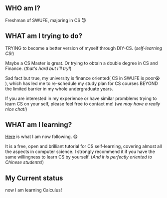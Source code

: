## WHO am I?

Freshman of SWUFE, majoring in CS 😈

## WHAT am I trying to do?

TRYING to become a better version of myself through DIY-CS. (_self-learning CS!_)

Maybe a CS Master is great. Or trying to obtain a double degree in CS and Finance. (_that's hard but I'll try!_)

Sad fact but true, my university is finance oriented( CS in SWUFE is poor😭 ), which has led me to re-schedule my study plan for CS courses BEYOND the limited barrier in my whole undergraduate years.

If you are interested in my experience or have similar promblems trying to learn CS on your self, please feel free to contact me! (_we may have a really nice chat!_)

## WHAT am I learning?

[Here](https://csdiy.wiki/) is what I am now following. 😋

It is a free, open and brilliant tutorial for CS self-learning, covering almost all the aspects in computer science.
I strongly recommend it if you have the same willingness to learn CS by yourself. (_And it is perfectly oriented to Chinese students!_)

## My Current status
now I am learning Calculus!

<!---
Besthope-Official/Besthope-Official is a ✨ special ✨ repository because its `README.md` (this file) appears on your GitHub profile.
You can click the Preview link to take a look at your changes.
--->
